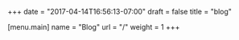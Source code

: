 +++
date = "2017-04-14T16:56:13-07:00"
draft = false
title = "blog"

[menu.main]
	name = "Blog"
	url = "/"
	weight = 1
+++

